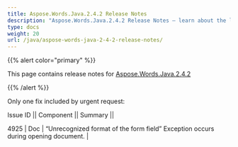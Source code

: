 ```yaml
---
title: Aspose.Words.Java.2.4.2 Release Notes
description: "Aspose.Words.Java.2.4.2 Release Notes – learn about the latest updates and fixes."
type: docs
weight: 20
url: /java/aspose-words-java-2-4-2-release-notes/
---
```


{{% alert color="primary" %}} 

This page contains release notes for [Aspose.Words.Java.2.4.2](http://www.aspose.com/downloads/words/java/new-releases/aspose.words.java.2.4.2/)

{{% /alert %}} 

Only one fix included by urgent request: 

Issue ID || 
Component || 
Summary ||

4925 | Doc | 
“Unrecognized format of the form field” Exception occurs during opening document. |
